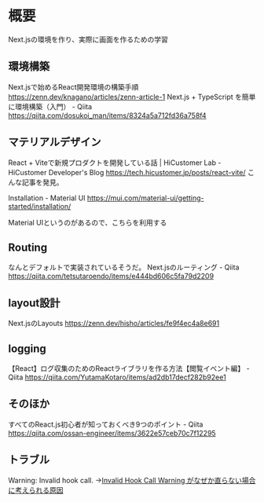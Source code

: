 # 概要

Next.jsの環境を作り、実際に画面を作るための学習

## 環境構築

Next.jsで始めるReact開発環境の構築手順 https://zenn.dev/knagano/articles/zenn-article-1
Next.js + TypeScript を簡単に環境構築（入門） - Qiita https://qiita.com/dosukoi_man/items/8324a5a712fd36a758f4

## マテリアルデザイン

React + Viteで新規プロダクトを開発している話 | HiCustomer Lab - HiCustomer Developer's Blog https://tech.hicustomer.jp/posts/react-vite/
こんな記事を発見。

Installation - Material UI https://mui.com/material-ui/getting-started/installation/

Material UIというのがあるので、こちらを利用する

## Routing

なんとデフォルトで実装されているそうだ。
Next.jsのルーティング - Qiita https://qiita.com/tetsutaroendo/items/e444bd606c5fa79d2209

## layout設計

Next.jsのLayouts https://zenn.dev/hisho/articles/fe9f4ec4a8e691

## logging

【React】ログ収集のためのReactライブラリを作る方法【閲覧イベント編】 - Qiita https://qiita.com/YutamaKotaro/items/ad2db17decf282b92ee1

## そのほか

すべてのReact.js初心者が知っておくべき9つのポイント - Qiita https://qiita.com/ossan-engineer/items/3622e57ceb70c7f12295

## トラブル

Warning: Invalid hook call. 
→[Invalid Hook Call Warning がなぜか直らない場合に考えられる原因](https://zenn.dev/sense_iy/articles/39bc29dc374e1b)